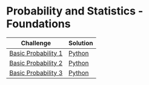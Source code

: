 # Probability and Statistics - Foundations

| Challenge  | Solution |
| ------------- | ------------- |
| [Basic Probability 1](https://www.hackerrank.com/challenges/basic-probability-puzzles-1/problem?isFullScreen=true)  | [Python](https://github.com/apmiravite/Artificial-Intelligence/blob/Probability-and-Statistics/2%20Basic%20Probability%20Puzzles%20%231.py)  |
| [Basic Probability 2](https://www.hackerrank.com/challenges/basic-probability-puzzles-2/problem?isFullScreen=true)  | [Python](https://github.com/apmiravite/Artificial-Intelligence/blob/Probability-and-Statistics/2%20Basic%20Probability%20Puzzles%20%232.py)  | 
| [Basic Probability 3](https://www.hackerrank.com/challenges/basic-probability-puzzles-3/problem?isFullScreen=true)  | [Python](https://github.com/apmiravite/Artificial-Intelligence/blob/Probability-and-Statistics/2%20Basic%20Probability%20Puzzles%20%233.py)  |
